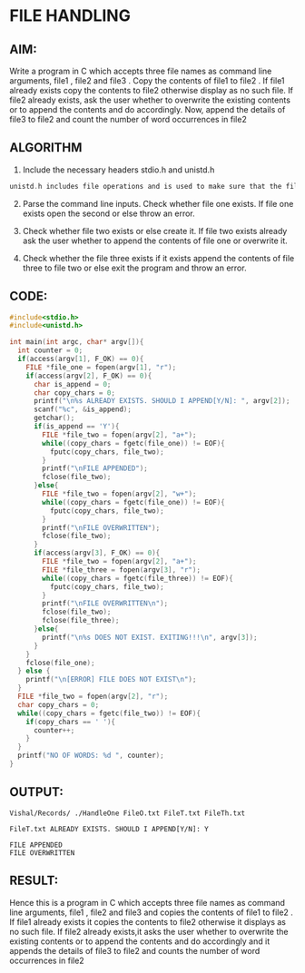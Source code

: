 # FILE HANDLING

## AIM:
Write a program in C which accepts three file names as command line
arguments, file1 , file2 and file3 . Copy the contents of file1 to file2 .
If file1 already exists copy the contents to file2 otherwise display as no
such file. If file2 already exists, ask the user whether to overwrite the
existing contents or to append the contents and do accordingly. Now,
append the details of file3 to file2 and count the number of word
occurrences in file2


## ALGORITHM

1. Include the necessary headers stdio.h and unistd.h

```c
unistd.h includes file operations and is used to make sure that the file we are accessing actually exists. 
```
2. Parse the command line inputs. Check whether file one exists. If file one exists open the second or else throw an error.

3. Check whether file two exists or else create it. If file two exists already ask the user whether to append the contents of file one or overwrite it.

4. Check whether the file three exists if it exists append the contents of file three to file two or else exit the program and throw an error.

## CODE:

```c
#include<stdio.h>
#include<unistd.h>

int main(int argc, char* argv[]){
  int counter = 0;
  if(access(argv[1], F_OK) == 0){
    FILE *file_one = fopen(argv[1], "r");
    if(access(argv[2], F_OK) == 0){
      char is_append = 0;
      char copy_chars = 0;
      printf("\n%s ALREADY EXISTS. SHOULD I APPEND[Y/N]: ", argv[2]);
      scanf("%c", &is_append);
      getchar();
      if(is_append == 'Y'){
        FILE *file_two = fopen(argv[2], "a+");
        while((copy_chars = fgetc(file_one)) != EOF){
          fputc(copy_chars, file_two);
        }
        printf("\nFILE APPENDED");
        fclose(file_two);
      }else{
        FILE *file_two = fopen(argv[2], "w+");
        while((copy_chars = fgetc(file_one)) != EOF){
          fputc(copy_chars, file_two);
        }
        printf("\nFILE OVERWRITTEN");
        fclose(file_two);
      }
      if(access(argv[3], F_OK) == 0){
        FILE *file_two = fopen(argv[2], "a+");
        FILE *file_three = fopen(argv[3], "r");
        while((copy_chars = fgetc(file_three)) != EOF){
          fputc(copy_chars, file_two);
        }
        printf("\nFILE OVERWRITTEN\n");
        fclose(file_two);
        fclose(file_three);
      }else{
        printf("\n%s DOES NOT EXIST. EXITING!!!\n", argv[3]);
      }
    }
    fclose(file_one);
  } else {
    printf("\n[ERROR] FILE DOES NOT EXIST\n");
  }
  FILE *file_two = fopen(argv[2], "r");
  char copy_chars = 0;
  while((copy_chars = fgetc(file_two)) != EOF){
    if(copy_chars == ' '){
      counter++;
    }
  }
  printf("NO OF WORDS: %d ", counter);
}
```

## OUTPUT:

```
Vishal/Records/ ./HandleOne FileO.txt FileT.txt FileTh.txt

FileT.txt ALREADY EXISTS. SHOULD I APPEND[Y/N]: Y

FILE APPENDED
FILE OVERWRITTEN
```

## RESULT:

Hence this is a program in C which accepts three file names as command line
arguments, file1 , file2 and file3 and copies the contents of file1 to file2 .
If file1 already exists it copies the contents to file2 otherwise it displays as no
such file. If file2 already exists,it  asks the user whether to overwrite the
existing contents or to append the contents and do accordingly and it
appends the details of file3 to file2 and counts the number of word
occurrences in file2

